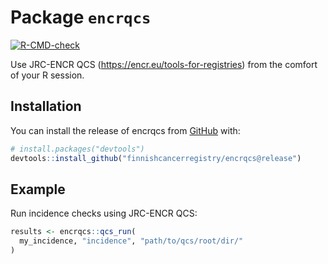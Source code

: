 
<!-- generated by R package codedoc; do not modify! -->

# Package `encrqcs`



<!-- badges: start -->
[![R-CMD-check](https://github.com/finnishcancerregistry/encrqcs/actions/workflows/R-CMD-check.yaml/badge.svg)](https://github.com/finnishcancerregistry/encrqcs/actions/workflows/R-CMD-check.yaml)
<!-- badges: end -->

Use JRC-ENCR QCS (https://encr.eu/tools-for-registries) from the
comfort of your R session.

## Installation

You can install the release of encrqcs from
[GitHub](https://github.com/FinnishCancerRegistry/encrqcs) with:

  ``` r
# install.packages("devtools")
devtools::install_github("finnishcancerregistry/encrqcs@release")
```

## Example

Run incidence checks using JRC-ENCR QCS:

``` r
results <- encrqcs::qcs_run(
  my_incidence, "incidence", "path/to/qcs/root/dir/"
)
```



